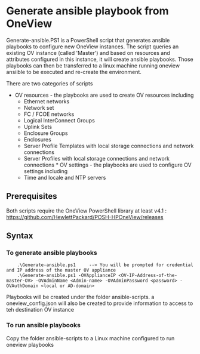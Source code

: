 # Generate ansible playbook from OneView

Generate-ansible.PS1 is a PowerShell script that generates ansible playbooks to configure new OneView instances. The script queries an existing OV instance (called 'Master') and based on resources and attributes configured in this instance, it will create ansible playbooks. Those playbooks can then be transferred to a linux machine running oneview ansiible to be executed and re-create the environment. 

There are two categories of scripts
   * OV resources - the playbooks are used to create OV resources including
        * Ethernet networks
        * Network set
        * FC / FCOE networks
        * Logical InterConnect Groups
        * Uplink Sets
        * Enclosure Groups
        * Enclosures
        * Server Profile Templates with local storage connections and network connections
        * Server Profiles with local storage connections and network connections
    * OV settings - the playbooks are used to configure OV settings including  
        * Time and locale and NTP servers



## Prerequisites
Both scripts require the OneView PowerShell library at least v4.1 : https://github.com/HewlettPackard/POSH-HPOneView/releases


## Syntax

### To generate ansible playbooks

```
    .\Generate-ansible.ps1     --> You will be prompted for credential and IP address of the master OV appliance
    .\Generate-ansible.ps1 -OVApplianceIP <OV-IP-Address-of-the-master-OV> -OVAdminName <Admin-name> -OVAdminPassword <password> -OVAuthDomain <local or AD-domain>

```
Playbooks will be created under the folder ansible-scripts. a oneview_config.json will also be created to provide information to access to teh destination OV instance

### To run ansible playbooks
Copy the folder ansible-scripts to a Linux machine configured to run oneview playbooks
